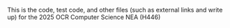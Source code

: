 This is the code, test code, and other files (such as external links and write up) for the 2025 OCR Computer Science NEA (H446)
